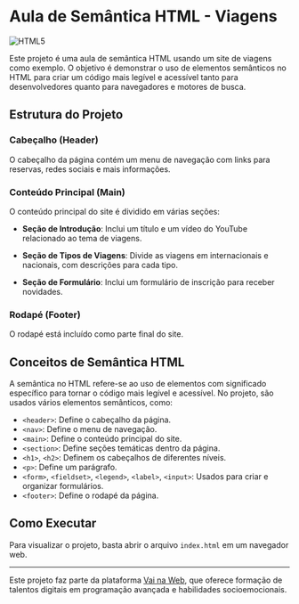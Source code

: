 # Aula de Semântica HTML - Viagens

![HTML5](https://img.icons8.com/color/48/000000/html-5.png)

Este projeto é uma aula de semântica HTML usando um site de viagens como exemplo. O objetivo é demonstrar o uso de elementos semânticos no HTML para criar um código mais legível e acessível tanto para desenvolvedores quanto para navegadores e motores de busca.

## Estrutura do Projeto

### Cabeçalho (Header)
O cabeçalho da página contém um menu de navegação com links para reservas, redes sociais e mais informações.

### Conteúdo Principal (Main)
O conteúdo principal do site é dividido em várias seções:

- **Seção de Introdução**: Inclui um título e um vídeo do YouTube relacionado ao tema de viagens.
  
- **Seção de Tipos de Viagens**: Divide as viagens em internacionais e nacionais, com descrições para cada tipo.

- **Seção de Formulário**: Inclui um formulário de inscrição para receber novidades.

### Rodapé (Footer)
O rodapé está incluído como parte final do site.

## Conceitos de Semântica HTML
A semântica no HTML refere-se ao uso de elementos com significado específico para tornar o código mais legível e acessível. No projeto, são usados vários elementos semânticos, como:

- `<header>`: Define o cabeçalho da página.
- `<nav>`: Define o menu de navegação.
- `<main>`: Define o conteúdo principal do site.
- `<section>`: Define seções temáticas dentro da página.
- `<h1>`, `<h2>`: Definem os cabeçalhos de diferentes níveis.
- `<p>`: Define um parágrafo.
- `<form>`, `<fieldset>`, `<legend>`, `<label>`, `<input>`: Usados para criar e organizar formulários.
- `<footer>`: Define o rodapé da página.

## Como Executar
Para visualizar o projeto, basta abrir o arquivo `index.html` em um navegador web.

---

Este projeto faz parte da plataforma [Vai na Web](https://vainaweb.com.br/), que oferece formação de talentos digitais em programação avançada e habilidades socioemocionais.
